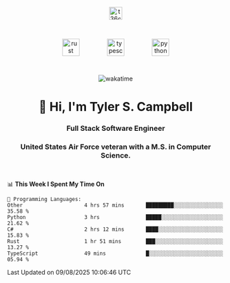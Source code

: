 <p align="center">
<a href="https://www.linkedin.com/in/t36campbell" target="blank"><img align="center" src="https://ik.imagekit.io/t36campbell/Portfolio/linkedin.png.original_m8bbGgPh6.png" alt="t36campbell" height="30" width="30" /></a>
</p>
<p align="center">
    <img src="https://rustacean.net/assets/rustacean-orig-noshadow.svg" alt="rust" width="40" height="40" style="margin: 6%;" />
    <img src="https://cdn.worldvectorlogo.com/logos/typescript.svg" alt="typescript" width="40" height="40" style="margin: 6%;" />
    <img src="https://cdn.worldvectorlogo.com/logos/python-5.svg" alt="python" width="40" height="40" style="margin: 6%;" />
</p>
<div align="center">
  
  ![wakatime](https://wakatime.com/badge/user/738aac7f-8868-4bc3-a1df-4c36703ee4b6.svg)
  
</div>

<h1 align="center">👋 Hi, I'm Tyler S. Campbell</h1>
<h3 align="center">Full Stack Software Engineer</h3>
<h3 align="center">United States Air Force veteran with a M.S. in Computer Science.</h3>
<br>

<!--START_SECTION:waka-->
📊 **This Week I Spent My Time On** 

```text
💬 Programming Languages: 
Other                    4 hrs 57 mins       █████████░░░░░░░░░░░░░░░░   35.58 % 
Python                   3 hrs               █████░░░░░░░░░░░░░░░░░░░░   21.62 % 
C#                       2 hrs 12 mins       ████░░░░░░░░░░░░░░░░░░░░░   15.83 % 
Rust                     1 hr 51 mins        ███░░░░░░░░░░░░░░░░░░░░░░   13.27 % 
TypeScript               49 mins             █░░░░░░░░░░░░░░░░░░░░░░░░   05.94 % 
```


 Last Updated on 09/08/2025 10:06:46 UTC
<!--END_SECTION:waka-->
